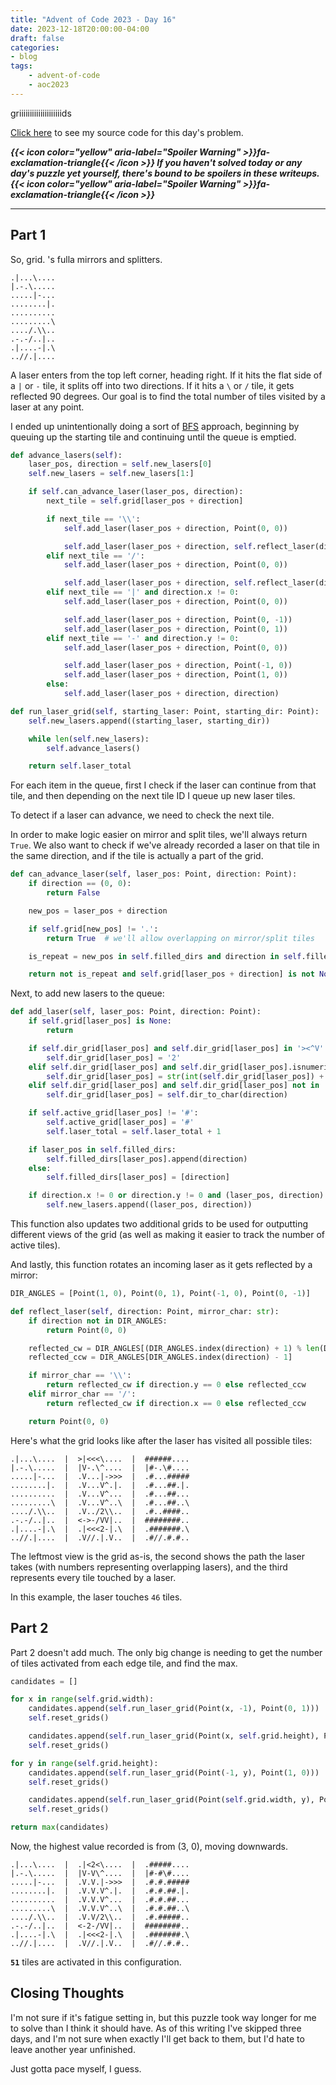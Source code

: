 ```yaml
---
title: "Advent of Code 2023 - Day 16"
date: 2023-12-18T20:00:00-04:00
draft: false
categories:
- blog
tags:
    - advent-of-code
    - aoc2023
---
```


griiiiiiiiiiiiiiiiiiiids

[Click here](https://github.com/Ratheronfire/advent-of-code/blob/master/year_2023/day-16.py) to see my source code for this day's problem.

***{{< icon color="yellow" aria-label="Spoiler Warning" >}}fa-exclamation-triangle{{< /icon >}} If you haven't solved today or any day's puzzle yet yourself, there's bound to be spoilers in these writeups. {{< icon color="yellow" aria-label="Spoiler Warning" >}}fa-exclamation-triangle{{< /icon >}}***

---

## Part 1

So, grid. 's fulla mirrors and splitters.

```
.|...\....
|.-.\.....
.....|-...
........|.
..........
.........\
..../.\\..
.-.-/..|..
.|....-|.\
..//.|....
```

A laser enters from the top left corner, heading right. If it hits the flat side of a `|` or `-` tile, it splits off into two directions. If it hits a `\` or `/` tile, it gets reflected 90 degrees. Our goal is to find the total number of tiles visited by a laser at any point.

I ended up unintentionally doing a sort of [BFS](https://en.wikipedia.org/wiki/Breadth-first_search) approach, beginning by queuing up the starting tile and continuing until the queue is emptied.

```python
def advance_lasers(self):
    laser_pos, direction = self.new_lasers[0]
    self.new_lasers = self.new_lasers[1:]

    if self.can_advance_laser(laser_pos, direction):
        next_tile = self.grid[laser_pos + direction]

        if next_tile == '\\':
            self.add_laser(laser_pos + direction, Point(0, 0))

            self.add_laser(laser_pos + direction, self.reflect_laser(direction, '\\'))
        elif next_tile == '/':
            self.add_laser(laser_pos + direction, Point(0, 0))

            self.add_laser(laser_pos + direction, self.reflect_laser(direction, '/'))
        elif next_tile == '|' and direction.x != 0:
            self.add_laser(laser_pos + direction, Point(0, 0))

            self.add_laser(laser_pos + direction, Point(0, -1))
            self.add_laser(laser_pos + direction, Point(0, 1))
        elif next_tile == '-' and direction.y != 0:
            self.add_laser(laser_pos + direction, Point(0, 0))

            self.add_laser(laser_pos + direction, Point(-1, 0))
            self.add_laser(laser_pos + direction, Point(1, 0))
        else:
            self.add_laser(laser_pos + direction, direction)

def run_laser_grid(self, starting_laser: Point, starting_dir: Point):
    self.new_lasers.append((starting_laser, starting_dir))

    while len(self.new_lasers):
        self.advance_lasers()

    return self.laser_total
```

For each item in the queue, first I check if the laser can continue from that tile, and then depending on the next tile ID I queue up new laser tiles.

To detect if a laser can advance, we need to check the next tile.

In order to make logic easier on mirror and split tiles, we'll always return `True`. We also want to check if we've already recorded a laser on that tile in the same direction, and if the tile is actually a part of the grid.

```python
def can_advance_laser(self, laser_pos: Point, direction: Point):
    if direction == (0, 0):
        return False

    new_pos = laser_pos + direction

    if self.grid[new_pos] != '.':
        return True  # we'll allow overlapping on mirror/split tiles

    is_repeat = new_pos in self.filled_dirs and direction in self.filled_dirs[new_pos]

    return not is_repeat and self.grid[laser_pos + direction] is not None
```

Next, to add new lasers to the queue:

```python
def add_laser(self, laser_pos: Point, direction: Point):
    if self.grid[laser_pos] is None:
        return

    if self.dir_grid[laser_pos] and self.dir_grid[laser_pos] in '><^V':
        self.dir_grid[laser_pos] = '2'
    elif self.dir_grid[laser_pos] and self.dir_grid[laser_pos].isnumeric():
        self.dir_grid[laser_pos] = str(int(self.dir_grid[laser_pos]) + 1)
    elif self.dir_grid[laser_pos] and self.dir_grid[laser_pos] not in '<>V^|-\\/':
        self.dir_grid[laser_pos] = self.dir_to_char(direction)

    if self.active_grid[laser_pos] != '#':
        self.active_grid[laser_pos] = '#'
        self.laser_total = self.laser_total + 1

    if laser_pos in self.filled_dirs:
        self.filled_dirs[laser_pos].append(direction)
    else:
        self.filled_dirs[laser_pos] = [direction]

    if direction.x != 0 or direction.y != 0 and (laser_pos, direction) not in self.new_lasers:
        self.new_lasers.append((laser_pos, direction))
```

This function also updates two additional grids to be used for outputting different views of the grid (as well as making it easier to track the number of active tiles).

And lastly, this function rotates an incoming laser as it gets reflected by a mirror:

```python
DIR_ANGLES = [Point(1, 0), Point(0, 1), Point(-1, 0), Point(0, -1)]

def reflect_laser(self, direction: Point, mirror_char: str):
    if direction not in DIR_ANGLES:
        return Point(0, 0)

    reflected_cw = DIR_ANGLES[(DIR_ANGLES.index(direction) + 1) % len(DIR_ANGLES)]
    reflected_ccw = DIR_ANGLES[DIR_ANGLES.index(direction) - 1]

    if mirror_char == '\\':
        return reflected_cw if direction.y == 0 else reflected_ccw
    elif mirror_char == '/':
        return reflected_cw if direction.x == 0 else reflected_ccw

    return Point(0, 0)
```

Here's what the grid looks like after the laser has visited all possible tiles:

```
.|...\....  |  >|<<<\....  |  ######....
|.-.\.....  |  |V-.\^....  |  |#-.\#....
.....|-...  |  .V...|->>>  |  .#...#####
........|.  |  .V...V^.|.  |  .#...##.|.
..........  |  .V...V^...  |  .#...##...
.........\  |  .V...V^..\  |  .#...##..\
..../.\\..  |  .V../2\\..  |  .#..####..
.-.-/..|..  |  <->-/VV|..  |  ########..
.|....-|.\  |  .|<<<2-|.\  |  .#######.\
..//.|....  |  .V//.|.V..  |  .#//.#.#..
```

The leftmost view is the grid as-is, the second shows the path the laser takes (with numbers representing overlapping lasers), and the third represents every tile touched by a laser.

In this example, the laser touches `46` tiles.

## Part 2

Part 2 doesn't add much. The only big change is needing to get the number of tiles activated from each edge tile, and find the max.

```python
candidates = []

for x in range(self.grid.width):
    candidates.append(self.run_laser_grid(Point(x, -1), Point(0, 1)))
    self.reset_grids()

    candidates.append(self.run_laser_grid(Point(x, self.grid.height), Point(0, -1)))
    self.reset_grids()

for y in range(self.grid.height):
    candidates.append(self.run_laser_grid(Point(-1, y), Point(1, 0)))
    self.reset_grids()

    candidates.append(self.run_laser_grid(Point(self.grid.width, y), Point(-1, 0)))
    self.reset_grids()

return max(candidates)
```

Now, the highest value recorded is from (3, 0), moving downwards.

```
.|...\....  |  .|<2<\....  |  .#####....
|.-.\.....  |  |V-V\^....  |  |#-#\#....
.....|-...  |  .V.V.|->>>  |  .#.#.#####
........|.  |  .V.V.V^.|.  |  .#.#.##.|.
..........  |  .V.V.V^...  |  .#.#.##...
.........\  |  .V.V.V^..\  |  .#.#.##..\
..../.\\..  |  .V.V/2\\..  |  .#.#####..
.-.-/..|..  |  <-2-/VV|..  |  ########..
.|....-|.\  |  .|<<<2-|.\  |  .#######.\
..//.|....  |  .V//.|.V..  |  .#//.#.#..
```

**``51``** tiles are activated in this configuration.

## Closing Thoughts

I'm not sure if it's fatigue setting in, but this puzzle took way longer for me to solve than I think it should have. As of this writing I've skipped three days, and I'm not sure when exactly I'll get back to them, but I'd hate to leave another year unfinished.

Just gotta pace myself, I guess.